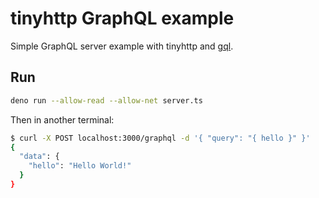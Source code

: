 # tinyhttp GraphQL example

Simple GraphQL server example with tinyhttp and [gql](https://github.com/deno-libs/gql).

## Run

```sh
deno run --allow-read --allow-net server.ts
```

Then in another terminal:

```sh
$ curl -X POST localhost:3000/graphql -d '{ "query": "{ hello }" }'
{
  "data": {
    "hello": "Hello World!"
  }
}
```
